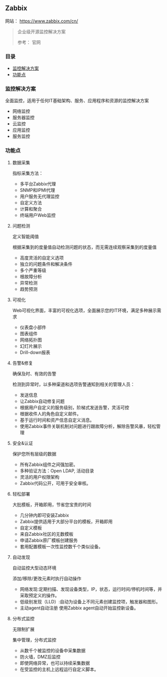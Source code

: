 ## Zabbix

网站： https://www.zabbix.com/cn/

> 企业级开源监控解决方案
>
> 参考： 官网

### 目录
* [监控解决方案](#监控解决方案)
* [功能点](#功能点)

### 监控解决方案

全面监控，适用于任何IT基础架构、服务、应用程序和资源的监控解决方案

* 网络监控
* 服务器监控
* 云监控
* 应用监控
* 服务监控

### 功能点

1. 数据采集

    指标采集方法： 

    * 多平台Zabbix代理
    * SNMP和IPMI代理
    * 用户服务无代理监控
    * 自定义方法
    * 计算和聚合
    * 终端用户Web监控

2. 问题检测

    定义智能阈值

    根据采集到的度量值自动检测问题的状态，而无需连续观察采集到的度量值

    * 高度灵活的自定义选项
    * 独立的问题条件和解决条件
    * 多个严重等级
    * 根故障分析
    * 异常检测
    * 趋势预测

3. 可视化

    Web可视化界面，丰富的可视化选项，全面展示您的IT环境，满足多种展示需求

    * 仪表盘小部件
    * 图表组件
    * 网络拓扑图
    * 幻灯片展示
    * Drill-down报表

4. 告警&修复

    确保及时、有效的告警

    检测到异常时，以多种渠道和选项告警通知到相关的管理人员：

    * 发送信息
    * 让Zabbix自动修复问题
    * 根据用户自定义的服务级别，阶梯式发送告警，灵活可控
    * 根据收件人的角色自定义邮件。
    * 基于运行时间和资产信息自定义消息。
    * 使用Zabbix事件关联机制对问题进行跟故障分析，解除告警风暴，轻松管理

5. 安全&认证

    保护您所有层级的数据
    
    * 所有Zabbix组件之间强加密。
    * 多种验证方法：Open LDAP, 活动目录
    * 灵活的用户权限架构
    * Zabbix代码公开，可用于安全审核。

6. 轻松部署

    大批模板，开箱即用，节省您宝贵的时间
    
    * 几分钟内即可安装Zabbix
    * Zabbix提供适用于大部分平台的模板，开箱即用
    * 自定义模板
    * 来自Zabbix社区的无数模板
    * 申请Zabbix原厂模板创建服务
    * 套用配置模板一次性监控数千个类似设备。

7. 自动发现

    自动监控大型动态环境

    添加/移除/更改元素时执行自动操作

    * 网络发现:定期扫描、发现设备类型，IP，状态，运行时间/停机时间等，并采取预定义的操作。
    * 低级别发现（LLD）:自动为设备上不同元素创建监控项，触发器和图形。
    * 主动agent自动注册 使用Zabbix agent自动开始监控新设备。

8. 分布式监控

    无限制扩展

    集中管理，分布式监控

    * 从数千个被监控的设备中采集数据
    * 防火墙，DMZ后监控
    * 即使网络异常，也可以持续采集数据
    * 在受监控的主机上远程运行自定义脚本。



